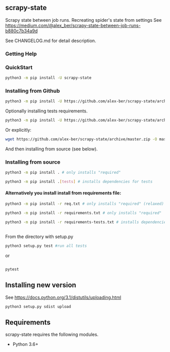 ## scrapy-state

Scrapy state between job runs. Recreating spider's state from settings
See https://medium.com/@alex_ber/scrapy-state-between-job-runs-b880c7b34a9d

See CHANGELOG.md for detail description.



### Getting Help


### QuickStart
```bash
python3 -m pip install -U scrapy-state
```


### Installing from Github

```bash
python3 -m pip install -U https://github.com/alex-ber/scrapy-state/archive/master.zip
```
Optionally installing tests requirements.

```bash
python3 -m pip install -U https://github.com/alex-ber/scrapy-state/archive/master.zip#egg=alex-ber-utils[tests]
```

Or explicitly:

```bash
wget https://github.com/alex-ber/scrapy-state/archive/master.zip -O master.zip; unzip master.zip; rm master.zip
```
And then installing from source (see below).


### Installing from source
```bash
python3 -m pip install . # only installs "required"
```
```bash
python3 -m pip install .[tests] # installs dependencies for tests
```

#### Alternatively you install install from requirements file:
```bash
python3 -m pip install -r req.txt # only installs "required" (relaxed)
```
```bash
python3 -m pip install -r requirements.txt # only installs "required"
```
```bash
python3 -m pip install -r requirements-tests.txt # installs dependencies for tests
```

##

From the directory with setup.py
```bash
python3 setup.py test #run all tests
```

or

```bash

pytest
```

## Installing new version
See https://docs.python.org/3.1/distutils/uploading.html 

```bash
python3 setup.py sdist upload
```

## Requirements


scrapy-state requires the following modules.

* Python 3.6+

